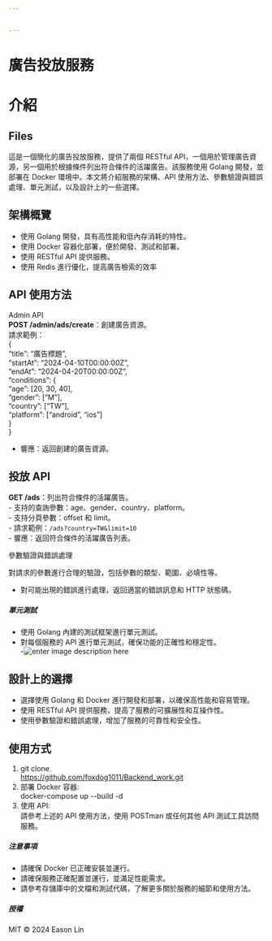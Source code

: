 ```yaml
---


---
```


<h1 id="廣告投放服務">廣告投放服務</h1>
<h1 id="介紹">介紹</h1>
<h2 id="files">Files</h2>
<p>這是一個簡化的廣告投放服務，提供了兩個 RESTful API，一個用於管理廣告資源，另一個用於根據條件列出符合條件的活躍廣告。該服務使用 Golang 開發，並部署在 Docker 環境中。本文將介紹服務的架構、API 使用方法、參數驗證與錯誤處理、單元測試，以及設計上的一些選擇。</p>
<h2 id="架構概覽">架構概覽</h2>
<ul>
<li>使用 Golang 開發，具有高性能和低內存消耗的特性。</li>
<li>使用 Docker 容器化部署，便於開發、測試和部署。</li>
<li>使用 RESTful API 提供服務。</li>
<li>使用 Redis 進行優化，提高廣告檢索的效率</li>
</ul>
<h2 id="api-使用方法">API 使用方法</h2>
<p>Admin API<br>
<strong>POST /admin/ads/create</strong>：創建廣告資源。<br>
請求範例：<br>
{<br>
“title”: “廣告標題”,<br>
“startAt”: “2024-04-10T00:00:00Z”,<br>
“endAt”: “2024-04-20T00:00:00Z”,<br>
“conditions”: {<br>
“age”: [20, 30, 40],<br>
“gender”: [“M”],<br>
“country”: [“TW”],<br>
“platform”: [“android”, “ios”]<br>
}<br>
}</p>
<ul>
<li>響應：返回創建的廣告資源。</li>
</ul>
<h2 id="投放-api">投放 API</h2>
<p><strong>GET /ads</strong>：列出符合條件的活躍廣告。<br>
-   支持的查詢參數：age、gender、country、platform。<br>
-   支持分頁參數：offset 和 limit。<br>
-   請求範例：<code>/ads?country=TW&amp;limit=10</code><br>
-   響應：返回符合條件的活躍廣告列表。</p>
<p>參數驗證與錯誤處理</p>
<p>對請求的參數進行合理的驗證，包括參數的類型、範圍、必填性等。</p>
<ul>
<li>對可能出現的錯誤進行處理，返回適當的錯誤訊息和 HTTP 狀態碼。</li>
</ul>
<h5 id="單元測試">單元測試</h5>
<ul>
<li>使用 Golang 內建的測試框架進行單元測試。</li>
<li>對每個服務的 API 進行單元測試，確保功能的正確性和穩定性。<br>
-<img src="https://github.com/foxdog1011/Backend_work/blob/master/Untitled1.png?raw=true" alt="enter image description here"></li>
</ul>
<h2 id="設計上的選擇">設計上的選擇</h2>
<ul>
<li>選擇使用 Golang 和 Docker 進行開發和部署，以確保高性能和容易管理。</li>
<li>使用 RESTful API 提供服務，提高了服務的可擴展性和互操作性。</li>
<li>使用參數驗證和錯誤處理，增加了服務的可靠性和安全性。</li>
</ul>
<h2 id="使用方式">使用方式</h2>
<ol>
<li>git clone<br>
<a href="https://github.com/foxdog1011/Backend_work.git">https://github.com/foxdog1011/Backend_work.git</a></li>
<li>部署 Docker 容器:<br>
docker-compose up --build -d</li>
<li>使用 API:<br>
請參考上述的 API 使用方法，使用 POSTman 或任何其他 API 測試工具訪問服務。</li>
</ol>
<h5 id="注意事項">注意事項</h5>
<ul>
<li>請確保 Docker 已正確安裝並運行。</li>
<li>請確保服務正確配置並運行，並滿足性能需求。</li>
<li>請參考存儲庫中的文檔和測試代碼，了解更多關於服務的細節和使用方法。</li>
</ul>
<h5 id="授權">授權</h5>
<p>MIT © 2024 Eason Lin</p>

